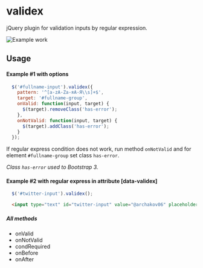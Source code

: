 # validex
jQuery plugin for validation inputs by regular expression.

![Example work](https://media.giphy.com/media/l0HlvvQQmowWDI4O4/giphy.gif)

## Usage

#### Example #1 with options
```js
  $('#fullname-input').validex({
    pattern: '^[a-zA-Zа-яА-Я\\s]+$',
    target: '#fullname-group',
    onValid: function(input, target) {
      $(target).removeClass('has-error');
    },
    onNotValid: function(input, target) {
      $(target).addClass('has-error');
    }
  });
```

If regular express condition does not work, run method `onNotValid` and for element `#fullname-group` set class `has-error`.

*Class `has-error` used to Bootstrap 3.*


#### Example #2 with regular express in attribute [data-validex]
```js
  $('#twitter-input').validex();
```

```html
  <input type="text" id="twitter-input" value="@archakov06" placeholder="Enter Twitter username" data-validex="^@([A-Za-z0-9_]{1,15})+$" class="form-control">
```

##### All methods
* onValid
* onNotValid
* condRequired
* onBefore
* onAfter
